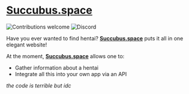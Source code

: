 # [Succubus.space](https://succubus.space)
![Contributions welcome](https://img.shields.io/badge/contributions-welcome-brightgreen.svg?style=flat) ![Discord](https://img.shields.io/discord/615732714783375371?color=%239E36FF)

Have you ever wanted to find hentai? **[Succubus.space](https://succubus.space)** puts it all in one elegant website!

At the moment, **[Succubus.space](https://succubus.space)** allows one to:

* Gather information about a hentai
* Integrate all this into your own app via an API

_the code is terrible but idc_